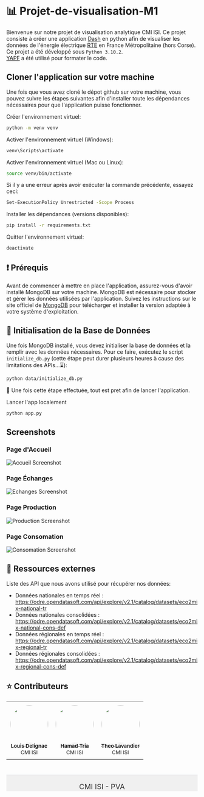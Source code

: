 # 📊  Projet-de-visualisation-M1

Bienvenue sur notre projet de visualisation analytique CMI ISI.
Ce projet consiste à créer une application [Dash](https://plotly.com/dash/) en python afin de visualiser les données de l'énergie électrique [RTE](https://www.rte-france.com/) en France Métropolitaine (hors Corse).   
Ce projet a été développé sous `Python 3.10.2`.  
[YAPF](https://pypi.org/project/yapf/0.3.1/) a été utilisé pour formater le code.  

## Cloner l'application sur votre machine

Une fois que vous avez cloné le dépot github sur votre machine, vous pouvez suivre les étapes suivantes afin d'installer toute les dépendances nécessaires pour que l'application puisse fonctionner.

Créer l'environnement virtuel:
```bash
python -m venv venv
```
Activer l'environnement virtuel (Windows):
```bash
venv\Scripts\activate
```
Activer l'environnement virtuel (Mac ou Linux):
```bash
source venv/bin/activate
```
Si il y a une erreur après avoir exécuter la commande précédente, essayez ceci:
```bash
Set-ExecutionPolicy Unrestricted -Scope Process
```
Installer les dépendances (versions disponibles):
```bash
pip install -r requirements.txt
```
Quitter l'environnement virtuel:
```bash
deactivate
```

## ❗  Prérequis

Avant de commencer à mettre en place l'application, assurez-vous d'avoir installé MongoDB sur votre machine. MongoDB est nécessaire pour stocker et gérer les données utilisées par l'application. Suivez les instructions sur le site officiel de [MongoDB](https://www.mongodb.com/try/download/community) pour télécharger et installer la version adaptée à votre système d'exploitation.

## 💾  Initialisation de la Base de Données

Une fois MongoDB installé, vous devez initialiser la base de données et la remplir avec les données nécessaires. Pour ce faire, exécutez le script `initialize_db.py` (cette étape peut durer plusieurs heures à cause des limitations des APIs...⌛):

```bash
python data/initialize_db.py
```

🚀 Une fois cette étape effectuée, tout est pret afin de lancer l'application.

Lancer l'app localement
```bash
python app.py
```

## Screenshots

### Page d'Accueil
![Accueil Screenshot](assets/page_accueil.png)

### Page Échanges
![Echanges Screenshot](assets/page_echanges.png)

### Page Production
![Production Screenshot](assets/page_production.png)

### Page Consomation
![Consomation Screenshot](assets/page_consomation.png)

## 📃  Ressources externes

 Liste des API que nous avons utilisé pour récupérer nos données:
- Données nationales en temps réel :  https://odre.opendatasoft.com/api/explore/v2.1/catalog/datasets/eco2mix-national-tr
- Données nationales consolidées :    https://odre.opendatasoft.com/api/explore/v2.1/catalog/datasets/eco2mix-national-cons-def
- Données régionales en temps réel :  https://odre.opendatasoft.com/api/explore/v2.1/catalog/datasets/eco2mix-regional-tr
- Données régionales consolidées :    https://odre.opendatasoft.com/api/explore/v2.1/catalog/datasets/eco2mix-regional-cons-def


## ⭐  Contributeurs 

<table>
  <tr>
    <td align="center" style="padding: 10px;">
      <a href="https://github.com/LouisDelignac">
        <img src="https://avatars.githubusercontent.com/u/102798850?v=4" width="100" height="100" alt="" style="border-radius:50%;"/><br />
        <sub><b>Louis Delignac</b></sub>
      </a><br />
      <sub>CMI ISI</sub>
    </td>
    <td align="center" style="padding: 10px;">
      <a href="https://github.com/HamadTria">
        <img src="https://avatars.githubusercontent.com/u/102798449?v=4" width="100" height="100" alt="" style="border-radius:50%;"/><br />
        <sub><b>Hamad Tria</b></sub>
      </a><br />
      <sub>CMI ISI</sub>
    </td>
    <td align="center" style="padding: 10px;">
      <a href="https://github.com/Hisqkq">
        <img src="https://avatars.githubusercontent.com/u/120734251?v=4" width="100" height="100" alt="" style="border-radius:50%;"/><br />
        <sub><b>Theo Lavandier</b></sub>
      </a><br />
      <sub>CMI ISI</sub>
    </td>
  </tr>
</table>


<div align="center" style="padding: px; margin-top: 40px; background-color: #f0f0f0; border-top: 1px solid #e1e4e8;">
  <p style="font-size: 19px; color: #333;">CMI ISI - PVA</p>
</div>


